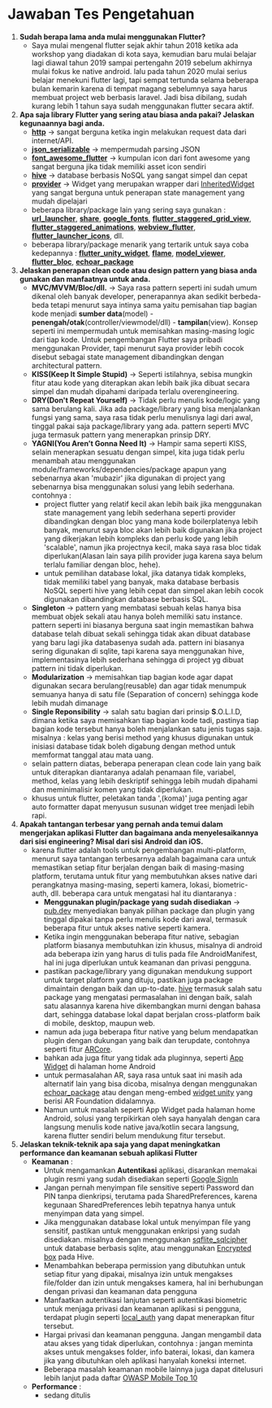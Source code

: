 # Jawaban Tes Pengetahuan

1. **Sudah berapa lama anda mulai menggunakan Flutter?**
   - Saya mulai mengenal flutter sejak akhir tahun 2018 ketika ada workshop yang diadakan di kota saya, kemudian baru mulai belajar lagi diawal tahun 2019 sampai pertengahn 2019 sebelum akhirnya mulai fokus ke native android. lalu pada tahun 2020 mulai serius belajar menekuni flutter lagi, tapi sempat tertunda selama beberapa bulan kemarin karena di tempat magang sebelumnya saya harus membuat project web berbasis laravel. Jadi bisa dibilang, sudah kurang lebih 1 tahun saya sudah menggunakan flutter secara aktif.
2. **Apa saja library Flutter yang sering atau biasa anda pakai? Jelaskan kegunaannya bagi anda.**
   - [**http**](https://pub.dev/packages/http) -> sangat berguna ketika ingin melakukan request data dari internet/API.
   - [**json_serializable**](https://pub.dev/packages/json_serializable) -> mempermudah parsing JSON
   - [**font_awesome_flutter**](https://pub.dev/packages/font_awesome_flutter) -> kumpulan icon dari font awesome yang sangat berguna jika tidak memiliki asset icon sendiri
   - [**hive**](https://pub.dev/packages/hive) -> database berbasis NoSQL yang sangat simpel dan cepat
   - [**provider**](https://pub.dev/packages/provider) -> Widget yang merupakan wrapper dari [InheritedWidget](https://api.flutter.dev/flutter/widgets/InheritedWidget-class.html) yang sangat berguna untuk penerapan state management yang mudah dipelajari
   - beberapa library/package lain yang sering saya gunakan : [**url_launcher**](https://pub.dev/packages/url_launcher), [**share**](https://pub.dev/packages/share), [**google_fonts**](https://pub.dev/packages/google_fonts), [**flutter_staggered_grid_view**](https://pub.dev/packages/flutter_staggered_grid_view), [**flutter_staggered_animations**](https://pub.dev/packages/flutter_staggered_animations), [**webview_flutter**](https://pub.dev/packages/webview_flutter), [**flutter_launcher_icons**](https://pub.dev/packages/flutter_launcher_icons), dll.
   - beberapa library/package menarik yang tertarik untuk saya coba kedepannya : [**flutter_unity_widget**](https://pub.dev/packages/flutter_unity_widget), [**flame**](https://pub.dev/packages/flame), [**model_viewer**](https://pub.dev/packages/model_viewer), [**flutter_bloc**](https://pub.dev/packages/flutter_bloc), [**echoar_package**](https://pub.dev/packages/echoar_package)
3. **Jelaskan penerapan clean code atau design pattern yang biasa anda gunakan dan manfaatnya untuk anda.**
   - **MVC/MVVM/Bloc/dll.** -> Saya rasa pattern seperti ini sudah umum dikenal oleh banyak developer, penerapannya akan sedikit berbeda-beda tetapi menurut saya intinya sama yaitu pemisahan tiap bagian kode menjadi **sumber data**(model) - **penengah/otak**(controller/viewmodel/dll) - **tampilan**(view). Konsep seperti ini mempermudah untuk memisahkan masing-masing logic dari tiap kode. Untuk pengembangan Flutter saya pribadi menggunakan Provider, tapi menurut saya provider lebih cocok disebut sebagai state management dibandingkan dengan architectural pattern.
   - **KISS(Keep It Simple Stupid)** -> Seperti istilahnya, sebisa mungkin fitur atau kode yang diterapkan akan lebih baik jika dibuat secara simpel dan mudah dipahami daripada terlalu overengineering.
   - **DRY(Don't Repeat Yourself)** -> Tidak perlu menulis kode/logic yang sama berulang kali. Jika ada package/library yang bisa menjalankan fungsi yang sama, saya rasa tidak perlu menulisnya lagi dari awal, tinggal pakai saja package/library yang ada. pattern seperti MVC juga termasuk pattern yang menerapkan prinsip DRY.
   - **YAGNI(You Aren’t Gonna Need It)** -> Hampir sama seperti KISS, selain menerapkan sesuatu dengan simpel, kita juga tidak perlu menambah atau menggunakan module/frameworks/dependencies/package apapun yang sebenarnya akan 'mubazir' jika digunakan di project yang sebenarnya bisa menggunakan solusi yang lebih sederhana. contohnya :
     - project flutter yang relatif kecil akan lebih baik jika menggunakan state management yang lebih sederhana seperti provider dibandingkan dengan bloc yang mana kode boilerplatenya lebih banyak, menurut saya bloc akan lebih baik digunakan jika project yang dikerjakan lebih kompleks dan perlu kode yang lebih 'scalable', namun jika projectnya kecil, maka saya rasa bloc tidak diperlukan(Alasan lain saya pilih provider juga karena saya belum terlalu familiar dengan bloc, hehe).
     - untuk pemilihan database lokal, jika datanya tidak kompleks, tidak memiliki tabel yang banyak, maka database berbasis NoSQL seperti hive yang lebih cepat dan simpel akan lebih cocok digunakan dibandingkan database berbasis SQL.
   - **Singleton** -> pattern yang membatasi sebuah kelas hanya bisa membuat objek sekali atau hanya boleh memiliki satu instance. pattern seperti ini biasanya berguna saat ingin memastikan bahwa database telah dibuat sekali sehingga tidak akan dibuat database yang baru lagi jika databasenya sudah ada. pattern ini biasanya sering digunakan di sqlite, tapi karena saya menggunakan hive, implementasinya lebih sederhana sehingga di project yg dibuat pattern ini tidak diperlukan.
   - **Modularization** -> memisahkan tiap bagian kode agar dapat digunakan secara berulang(reusable) dan agar tidak menumpuk semuanya hanya di satu file (Separation of concern) sehingga kode lebih mudah dimanage
   - **Single Reponsibility** -> salah satu bagian dari prinsip **S**.O.L.I.D, dimana ketika saya memisahkan tiap bagian kode tadi, pastinya tiap bagian kode tersebut hanya boleh menjalankan satu jenis tugas saja. misalnya : kelas yang berisi method yang khusus digunakan untuk inisiasi database tidak boleh digabung dengan method untuk memformat tanggal atau mata uang.
   - selain pattern diatas, beberapa penerapan clean code lain yang baik untuk diterapkan diantaranya adalah penamaan file, variabel, method, kelas yang lebih deskriptif sehingga lebih mudah dipahami dan meminimalisir komen yang tidak diperlukan.
   - khusus untuk flutter, peletakan tanda ',(koma)' juga penting agar auto formatter dapat menyusun susunan widget tree menjadi lebih rapi.
4. **Apakah tantangan terbesar yang pernah anda temui dalam mengerjakan aplikasi Flutter dan bagaimana anda menyelesaikannya dari sisi engineering? Misal dari sisi Android dan iOS.**
   - karena flutter adalah tools untuk pengembangan multi-platform, menurut saya tantangan terbesarnya adalah bagaimana cara untuk memastikan setiap fitur berjalan dengan baik di masing-masing platform, terutama untuk fitur yang membutuhkan akses native dari perangkatnya masing-masing, seperti kamera, lokasi, biometric-auth, dll. beberapa cara untuk mengatasi hal itu diantaranya :
     - **Menggunakan plugin/package yang sudah disediakan** -> [pub.dev](https://pub.dev/) menyediakan banyak pilihan package dan plugin yang tinggal dipakai tanpa perlu menulis kode dari awal, termasuk beberapa fitur untuk akses native seperti kamera.
     - Ketika ingin menggunakan beberapa fitur native, sebagian platform biasanya membutuhkan izin khusus, misalnya di android ada beberapa izin yang harus di tulis pada file AndroidManifest, hal ini juga diperlukan untuk keamanan dan privasi pengguna.
     - pastikan package/library yang digunakan mendukung support untuk target platform yang dituju, pastikan juga package dimaintain dengan baik dan up-to-date. [hive](https://pub.dev/packages/hive) termasuk salah satu package yang mengatasi permasalahan ini dengan baik, salah satu alasannya karena hive dikembangkan murni dengan bahasa dart, sehingga database lokal dapat berjalan cross-platform baik di mobile, desktop, maupun web.
     - namun ada juga beberapa fitur native yang belum mendapatkan plugin dengan dukungan yang baik dan terupdate, contohnya seperti fitur [ARCore](https://pub.dev/packages/arcore_flutter_plugin).
     - bahkan ada juga fitur yang tidak ada pluginnya, seperti [App Widget](https://developer.android.com/guide/topics/appwidgets/overview) di halaman home Android
     - untuk permasalahan AR, saya rasa untuk saat ini masih ada alternatif lain yang bisa dicoba, misalnya dengan menggunakan [echoar_package](https://pub.dev/packages/echoar_package) atau dengan meng-embed [widget unity](https://pub.dev/packages/flutter_unity) yang berisi AR Foundation didalamnya.
     - Namun untuk masalah seperti App Widget pada halaman home Android, solusi yang terpikirkan oleh saya hanyalah dengan cara langsung menulis kode native java/kotlin secara langsung, karena flutter sendiri belum mendukung fitur tersebut.
5. **Jelaskan teknik-teknik apa saja yang dapat meningkatkan performance dan keamanan sebuah aplikasi Flutter**
    - **Keamanan** :
      - Untuk mengamankan **Autentikasi** aplikasi, disarankan memakai plugin resmi yang sudah disediakan seperti [Google SignIn](https://pub.dev/packages/google_sign_in)
      - Jangan pernah menyimpan file sensitive seperti Password dan PIN tanpa dienkripsi, terutama pada SharedPreferences, karena kegunaan SharedPreferences lebih tepatnya hanya untuk menyimpan data yang simpel.
      - Jika menggunakan database lokal untuk menyimpan file yang sensitif, pastikan untuk menggunakan enkripsi yang sudah disediakan. misalnya dengan menggunakan [sqflite_sqlcipher](https://pub.dev/packages/sqflite_sqlcipher) untuk database berbasis sqlite, atau menggunakan [Encrypted box](https://docs.hivedb.dev/#/advanced/encrypted_box) pada Hive.
      - Menambahkan beberapa permission yang dibutuhkan untuk setiap fitur yang dipakai, misalnya izin untuk mengakses file/folder dan izin untuk mengakses kamera, hal ini berhubungan dengan privasi dan keamanan data pengguna
      - Manfaatkan autentikasi lanjutan seperti autentikasi biometric untuk menjaga privasi dan keamanan aplikasi si pengguna, terdapat plugin seperti [local_auth](https://pub.dev/packages/local_auth) yang dapat menerapkan fitur tersebut.
      - Hargai privasi dan keamanan pengguna. Jangan mengambil data atau akses yang tidak diperlukan, contohnya : jangan meminta akses untuk mengakses folder, info baterai, lokasi, dan kamera jika yang dibutuhkan oleh aplikasi hanyalah koneksi internet.
      - Beberapa masalah keamanan mobile lainnya juga dapat ditelusuri lebih lanjut pada daftar [OWASP Mobile Top 10](https://owasp.org/www-project-mobile-top-10/)
    - **Performance** :
      - sedang ditulis